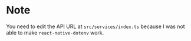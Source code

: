 # Note

You need to edit the API URL at `src/services/index.ts`
because I was not able to make `react-native-dotenv` work.
